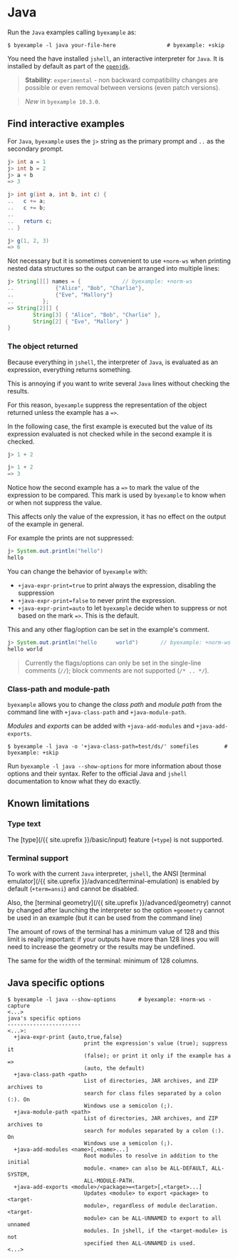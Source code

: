 # Java

Run the `Java` examples calling `byexample` as:

```shell
$ byexample -l java your-file-here                # byexample: +skip
```

You need the have installed `jshell`, an interactive interpreter
for `Java`. It is installed by default as part of the
[`openjdk`](https://openjdk.java.net/).

> **Stability**: ``experimental`` - non backward compatibility changes are
> possible or even removal between versions (even patch versions).

> *New* in ``byexample 10.3.0``.

## Find interactive examples

For ``Java``, ``byexample`` uses the ``j>`` string as the primary prompt
and ``..`` as the secondary prompt.


```java
j> int a = 1
j> int b = 2
j> a + b
=> 3

j> int g(int a, int b, int c) {
..   c += a;
..   c += b;
..
..   return c;
.. }

j> g(1, 2, 3)
=> 6
```

Not necessary but it is sometimes convenient to use `+norm-ws`
when printing nested data structures so the output can be arranged into
multiple lines:

```java
j> String[][] names = {             // byexample: +norm-ws
..             {"Alice", "Bob", "Charlie"},
..             {"Eve", "Mallory"}
..         };
=> String[2][] {
        String[3] { "Alice", "Bob", "Charlie" },
        String[2] { "Eve", "Mallory" }
}
```

### The object returned

Because everything in `jshell`, the interpreter of `Java`, is evaluated
as an expression, everything returns something.

This is annoying if you want to write several ``Java`` lines without checking
the results.

For this reason, ``byexample`` suppress the representation of the object
returned unless the example has a ``=>``.

In the following case, the first example is executed but the value of
its expression evaluated is not checked while in the second example
it is checked.

```java
j> 1 + 2

j> 1 + 2
=> 3
```

Notice how the second example has a `=>` to mark the value of the
expression to be compared. This mark is used by `byexample` to know when
or when not suppress the value.

This affects only the value of the expression, it has no effect on the
output of the example in general.

For example the prints are not suppressed:

```java
j> System.out.println("hello")
hello
```

You can change the behavior of `byexample` with:

 - `+java-expr-print=true` to print always the expression, disabling the
suppression
 - `+java-expr-print=false` to never print the expression.
 - `+java-expr-print=auto` to let `byexample` decide when to suppress or
not based on the mark `=>`. This is the default.

This and any other flag/option can be set in the example's comment.

```java
j> System.out.println("hello      world")       // byexample: +norm-ws
hello world
```

> Currently the flags/options can only be set in the single-line
> comments (`//`); block comments are not supported (`/* .. */`).

### Class-path and module-path

`byexample` allows you to change the *class path* and *module path*
from the command line with `+java-class-path` and `+java-module-path`.

*Modules* and *exports* can be added with `+java-add-modules` and
`+java-add-exports`.

```shell
$ byexample -l java -o '+java-class-path=test/ds/' somefiles        # byexample: +skip
```

Run `byexample -l java --show-options` for more information about those
options and their syntax. Refer to the official Java and `jshell`
documentation to know what they do exactly.


## Known limitations

### Type text

The [type](/{{ site.uprefix }}/basic/input)
feature (`+type`) is not supported.

### Terminal support

To work with the current `Java` interpreter, ``jshell``, the ANSI
[terminal emulator](/{{ site.uprefix }}/advanced/terminal-emulation) is
enabled by default (``+term=ansi``) and cannot be disabled.

Also, the [terminal geometry](/{{ site.uprefix }}/advanced/geometry)
cannot by changed after launching the interpreter
so the option ``+geometry`` cannot be used in an example (but it can be
used from the command line)

The amount of rows of the terminal has a minimum value of 128 and this limit
is really important: if your outputs have more than 128 lines you will need
to increase the geometry or the results may be undefined.

The same for the width of the terminal: minimum of 128 columns.

## Java specific options

```
$ byexample -l java --show-options       # byexample: +norm-ws -capture
<...>
java's specific options
-----------------------
<...>:
  +java-expr-print {auto,true,false}
                        print the expression's value (true); suppress it
                        (false); or print it only if the example has a =>
                        (auto, the default)
  +java-class-path <path>
                        List of directories, JAR archives, and ZIP archives to
                        search for class files separated by a colon (:). On
                        Windows use a semicolon (;).
  +java-module-path <path>
                        List of directories, JAR archives, and ZIP archives to
                        search for modules separated by a colon (:). On
                        Windows use a semicolon (;).
  +java-add-modules <name>[,<name>...]
                        Root modules to resolve in addition to the initial
                        module. <name> can also be ALL-DEFAULT, ALL-SYSTEM,
                        ALL-MODULE-PATH.
  +java-add-exports <module>/<package>=<target>[,<target>...]
                        Updates <module> to export <package> to <target-
                        module>, regardless of module declaration. <target-
                        module> can be ALL-UNNAMED to export to all unnamed
                        modules. In jshell, if the <target-module> is not
                        specified then ALL-UNNAMED is used.
<...>
```
